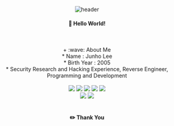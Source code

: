 <div align="center"> 

![header](https://capsule-render.vercel.app/api?type=cylinder&color=000000&height=150&section=header&text=spidey771&fontColor=ffffff&fontSize=70&animation=fadeIn&fontAlignY=55&desc=%20&descAlignY=62&descAlign=62)
  
####  :wave: Hello World!

  
 <br/>
 <br/>
 + :wave: About Me  <br>
 * Name : Junho Lee <br>
 * Birth Year : 2005 <br>
 * Security Research and Hacking Experience, Reverse Engineer, Programming and Development <br>
 <br/>
  
<img src="https://img.shields.io/badge/cplusplus-00599C?style=for-the-badge&logo='C++'&logoColor=white">
<img src="https://img.shields.io/badge/c-A8B9CC?style=for-the-badge&logo=C&logoColor=white">
<img src="https://img.shields.io/badge/dotnet-512BD4?style=for-the-badge&logo=C#&logoColor=white">
<img src="https://img.shields.io/badge/delphi-E62431?style=for-the-badge&logo=Delphi&logoColor=white">
<img src="https://img.shields.io/badge/python-3776AB?style=for-the-badge&logo=Python&logoColor=white"> <br>
<img src="https://img.shields.io/badge/visualstudio-5C2D91?style=for-the-badge&logo=VisualStudio&logoColor=white">
<img src="https://img.shields.io/badge/VSCode-007ACC?style=for-the-badge&logo=VisualStudioCode&logoColor=white">
 
   <br/>
   <br/>
 
#### :pencil2: Thank You 
</div>
